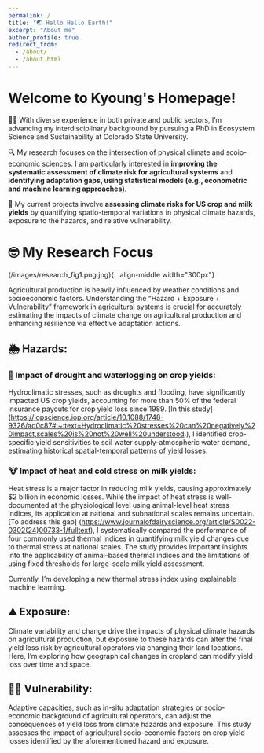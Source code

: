 ```yaml
---
permalink: /
title: "🌏 Hello Hello Earth!"
excerpt: "About me"
author_profile: true
redirect_from: 
  - /about/
  - /about.html
---
```


# Welcome to Kyoung's Homepage!

👩‍💻 With diverse experience in both private and public sectors, I’m advancing my interdisciplinary background by pursuing a PhD in Ecosystem Science and Sustainability at Colorado State University.

🔍 My research focuses on the intersection of physical climate and scoio-economic sciences. I am particularly interested in **improving the systematic assessment of climate risk for agricultural systems** and **identifying adaptation gaps, using statistical models (e.g., econometric and machine learning approaches)**.

📖 My current projects involve **assessing climate risks for US crop and milk yields** by quantifying spatio-temporal variations in physical climate hazards, exposure to the hazards, and relative vulnerability. 

# 🤓 My Research Focus
(/images/research_fig1.png.jpg){: .align-middle width="300px"}

Agricultural production is heavily influenced by weather conditions and socioeconomic factors. Understanding  the “Hazard + Exposure + Vulnerability” framework in agricultural systems is crucial for accurately estimating the impacts of climate change on agricultural production and enhancing resilience via effective adaptation actions.

## 🌦️ Hazards:
### 🌾 Impact of drought and waterlogging on crop yields:
Hydroclimatic stresses, such as droughts and flooding, have significantly impacted US crop yields, accounting for more than 50% of the federal insurance payouts for crop yield loss since 1989. [In this study] (https://iopscience.iop.org/article/10.1088/1748-9326/ad0c87#:~:text=Hydroclimatic%20stresses%20can%20negatively%20impact,scales%20is%20not%20well%20understood.), I identified crop-specific yield sensitivities to soil water supply-atmospheric water demand, estimating historical spatial-temporal patterns of yield losses.

### 🐮 Impact of heat and cold stress on milk yields:
Heat stress is a major factor in reducing milk yields, causing approximately $2 billion in economic losses. While the impact of heat stress is well-documented at the physiological level using animal-level heat stress indices, its application at national and subnational scales remains uncertain. [To address this gap] (https://www.journalofdairyscience.org/article/S0022-0302(24)00733-1/fulltext), I systematically compared the performance of four commonly used thermal indices in quantifying milk yield changes due to thermal stress at national scales. The study provides important insights into the applicability of animal-based thermal indices and the limitations of using fixed thresholds for large-scale milk yield assessment.

Currently, I’m developing a new thermal stress index using explainable machine learning.

## ⛰️ Exposure:
Climate variability and change drive the impacts of physical climate hazards on agricultural production, but exposure to these hazards can alter the final yield loss risk by agricultural operators via changing their land locations. Here, I’m exploring how geographical changes in cropland can modify yield loss over time and space.

## 👩‍🌾 Vulnerability:
Adaptive capacities, such as in-situ adaptation strategies or socio-economic background of agricultural operators, can adjust the consequences of yield loss from climate hazards and exposure. This study assesses the impact of agricultural socio-economic factors on crop yield losses identified by the aforementioned hazard and exposure.
